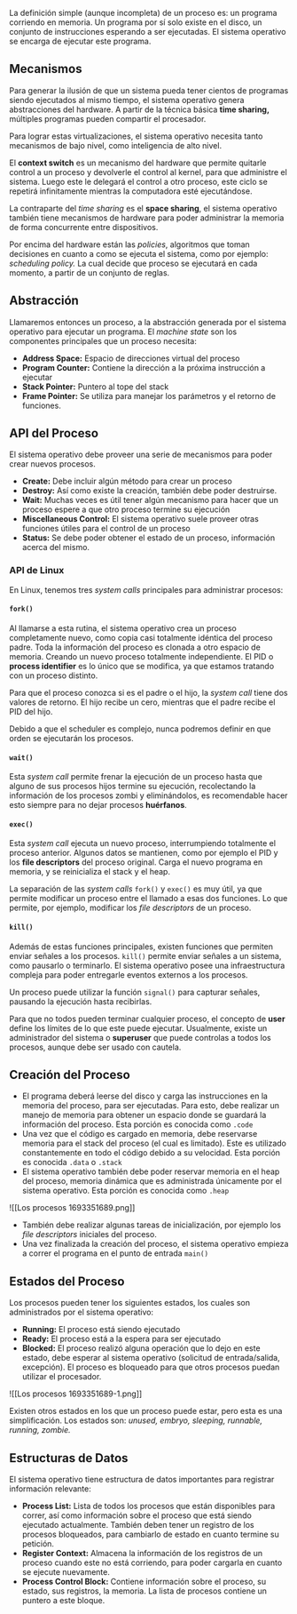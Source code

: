 La definición simple (aunque incompleta) de un proceso es: un programa corriendo en memoria. Un programa por sí solo existe en el disco, un conjunto de instrucciones esperando a ser ejecutadas. El sistema operativo se encarga de ejecutar este programa.

## Mecanismos

Para generar la ilusión de que un sistema pueda tener cientos de programas siendo ejecutados al mismo tiempo, el sistema operativo genera abstracciones del hardware. A partir de la técnica básica **time sharing,** múltiples programas pueden compartir el procesador.

Para lograr estas virtualizaciones, el sistema operativo necesita tanto mecanismos de bajo nivel, como inteligencia de alto nivel.

El **context switch** es un mecanismo del hardware que permite quitarle control a un proceso y devolverle el control al kernel, para que administre el sistema. Luego este le delegará el control a otro proceso, este ciclo se repetirá infinitamente mientras la computadora esté ejecutándose.

La contraparte del *time sharing* es el **space sharing**, el sistema operativo también tiene mecanismos de hardware para poder administrar la memoria de forma concurrente entre dispositivos.

Por encima del hardware están las *policies*, algoritmos que toman decisiones en cuanto a como se ejecuta el sistema, como por ejemplo: *scheduling policy.* La cual decide que proceso se ejecutará en cada momento, a partir de un conjunto de reglas.

## Abstracción

Llamaremos entonces un proceso, a la abstracción generada por el sistema operativo para ejecutar un programa. El *machine state* son los componentes principales que un proceso necesita:

- **Address Space:** Espacio de direcciones virtual del proceso
- **Program Counter:** Contiene la dirección a la próxima instrucción a ejecutar
- **Stack Pointer:** Puntero al tope del stack
- **Frame Pointer:** Se utiliza para manejar los parámetros y el retorno de funciones.

## API del Proceso

El sistema operativo debe proveer una serie de mecanismos para poder crear nuevos procesos.

- **Create:** Debe incluir algún método para crear un proceso
- **Destroy:** Así como existe la creación, también debe poder destruirse.
- **Wait:** Muchas veces es útil tener algún mecanismo para hacer que un proceso espere a que otro proceso termine su ejecución
- **Miscellaneous Control:** El sistema operativo suele proveer otras funciones útiles para el control de un proceso
- **Status:** Se debe poder obtener el estado de un proceso, información acerca del mismo.

### API de Linux

En Linux, tenemos tres *system calls* principales para administrar procesos:

#### `fork()`

Al llamarse a esta rutina, el sistema operativo crea un proceso completamente nuevo, como copia casi totalmente idéntica del proceso padre. Toda la información del proceso es clonada a otro espacio de memoria. Creando un nuevo proceso totalmente independiente. El PID o **process identifier** es lo único que se modifica, ya que estamos tratando con un proceso distinto.

Para que el proceso conozca si es el padre o el hijo, la *system call* tiene dos valores de retorno. El hijo recibe un cero, mientras que el padre recibe el PID del hijo.

Debido a que el scheduler es complejo, nunca podremos definir en que orden se ejecutarán los procesos.

#### `wait()`

Esta *system call* permite frenar la ejecución de un proceso hasta que alguno de sus procesos hijos termine su ejecución, recolectando la información de los procesos zombi y eliminándolos, es recomendable hacer esto siempre para no dejar procesos **huérfanos**.

#### `exec()`

Esta *system call* ejecuta un nuevo proceso, interrumpiendo totalmente el proceso anterior. Algunos datos se mantienen, como por ejemplo el PID y los **file descriptors** del proceso original. Carga el nuevo programa en memoria, y se reinicializa el stack y el heap.

La separación de las *system calls* `fork()` y `exec()` es muy útil, ya que permite modificar un proceso entre el llamado a esas dos funciones. Lo que permite, por ejemplo, modificar los *file descriptors* de un proceso.

#### `kill()`

Además de estas funciones principales, existen funciones que permiten enviar señales a los procesos. `kill()` permite enviar señales a un sistema, como pausarlo o terminarlo. El sistema operativo posee una infraestructura compleja para poder entregarle eventos externos a los procesos.

Un proceso puede utilizar la función `signal()` para capturar señales, pausando la ejecución hasta recibirlas.

Para que no todos pueden terminar cualquier proceso, el concepto de **user** define los límites de lo que este puede ejecutar. Usualmente, existe un administrador del sistema o **superuser** que puede controlas a todos los procesos, aunque debe ser usado con cautela.

## Creación del Proceso

- El programa deberá leerse del disco y carga las instrucciones en la memoria del proceso, para ser ejecutadas. Para esto, debe realizar un manejo de memoria para obtener un espacio donde se guardará la información del proceso. Esta porción es conocida como `.code`
- Una vez que el código es cargado en memoria, debe reservarse memoria para el stack del proceso (el cual es limitado). Este es utilizado constantemente en todo el código debido a su velocidad. Esta porción es conocida `.data` o `.stack`
- El sistema operativo también debe poder reservar memoria en el heap del proceso, memoria dinámica que es administrada únicamente por el sistema operativo. Esta porción es conocida como `.heap`

![[Los procesos 1693351689.png]]

- También debe realizar algunas tareas de inicialización, por ejemplo los *file descriptors* iniciales del proceso.
- Una vez finalizada la creación del proceso, el sistema operativo empieza a correr el programa en el punto de entrada `main()`

## Estados del Proceso

Los procesos pueden tener los siguientes estados, los cuales son administrados por el sistema operativo:

- **Running:** El proceso está siendo ejecutado
- **Ready:** El proceso está a la espera para ser ejecutado
- **Blocked:** El proceso realizó alguna operación que lo dejo en este estado, debe esperar al sistema operativo (solicitud de entrada/salida, excepción). El proceso es bloqueado para que otros procesos puedan utilizar el procesador.

![[Los procesos 1693351689-1.png]]

Existen otros estados en los que un proceso puede estar, pero esta es una simplificación. Los estados son: *unused, embryo, sleeping, runnable, running, zombie.*

## Estructuras de Datos

El sistema operativo tiene estructura de datos importantes para registrar información relevante:

- **Process List:** Lista de todos los procesos que están disponibles para correr, así como información sobre el proceso que está siendo ejecutado actualmente. También deben tener un registro de los procesos bloqueados, para cambiarlo de estado en cuanto termine su petición.
- **Register Context:** Almacena la información de los registros de un proceso cuando este no está corriendo, para poder cargarla en cuanto se ejecute nuevamente.
- **Process Control Block:** Contiene información sobre el proceso, su estado, sus registros, la memoria. La lista de procesos contiene un puntero a este bloque.
